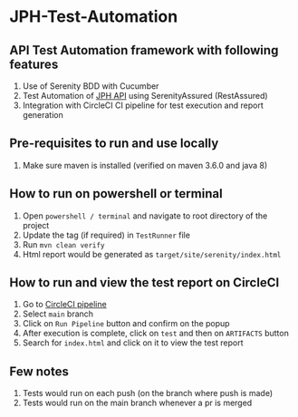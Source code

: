# JPH-Test-Automation #

## API Test Automation framework with following features ##
1. Use of Serenity BDD with Cucumber
2. Test Automation of [JPH API](https://jsonplaceholder.typicode.com/) using SerenityAssured (RestAssured)
3. Integration with CircleCI CI pipeline for test execution and report generation

## Pre-requisites to run and use locally ##
1. Make sure maven is installed (verified on maven 3.6.0 and java 8)

## How to run on powershell or terminal ##
1. Open `powershell / terminal` and navigate to root directory of the project
2. Update the tag (if required) in `TestRunner` file
3. Run `mvn clean verify`
4. Html report would be generated as `target/site/serenity/index.html`

## How to run and view the test report on CircleCI ##
1. Go to [CircleCI pipeline](https://app.circleci.com/pipelines/github/NavGitGood/jph-test-automation)
2. Select `main` branch
3. Click on `Run Pipeline` button and confirm on the popup
4. After execution is complete, click on `test` and then on `ARTIFACTS` button
5. Search for `index.html` and click on it to view the test report

## Few notes ##
1. Tests would run on each push (on the branch where push is made)
2. Tests would run on the main branch whenever a pr is merged


